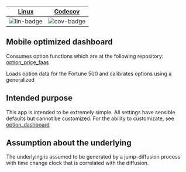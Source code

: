 | [Linux][lin-link] | [Codecov][cov-link] |
| :---------------: | :-----------------: |
| ![lin-badge]      | ![cov-badge]        |

[lin-badge]: https://github.com/phillyfan1138/option_dashboard_mobile/workflows/Rust/badge.svg
[lin-link]:  https://github.com/phillyfan1138/option_dashboard_mobile/actions
[cov-badge]: https://codecov.io/gh/phillyfan1138/option_dashboard_mobile/branch/master/graph/badge.svg
[cov-link]:  https://codecov.io/gh/phillyfan1138/option_dashboard_mobile

## Mobile optimized dashboard

Consumes option functions which are at the following repository: [option_price_faas](https://github.com/phillyfan1138/option_price_faas)

Loads option data for the Fortune 500 and calibrates options using a generalized 

## Intended purpose

This app is intended to be extremely simple.  All settings have sensible defaults but cannot be customized.  For the ability to customizate, see [option_dashboard](https://github.com/phillyfan1138/option_dashboard)

## Assumption about the underlying

The underlying is assumed to be generated by a jump-diffusion process with time change clock that is correlated with the diffusion.  